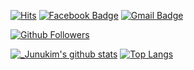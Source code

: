 [![Hits](https://hits.seeyoufarm.com/api/count/incr/badge.svg?url=https://github.com/junu126)](https://github.com/junu126)
[![Facebook Badge](https://img.shields.io/badge/-Facebook-1877f2?style=flat-square&logo=facebook&logoColor=white&link=https://www.facebook.com/junukim.dev)](https://www.facebook.com/junukim.dev)
[![Gmail Badge](https://img.shields.io/badge/-Gmail-d14836?style=flat-square&logo=Gmail&logoColor=white&link=mailto:junukim.dev@gmail.com)](mailto:junukim.dev@gmail.com)

[![Github Followers](https://img.shields.io/github/followers/junu126?color=06d6a0&label=Github%20Followers&style=for-the-badge)](https://github.com/junu126?tab=followers)

[![_Junukim's github stats](https://github-readme-stats.vercel.app/api?username=junu126&show_icons=true&hide_border=true)](https://github.com/junu126)
[![Top Langs](https://github-readme-stats.vercel.app/api/top-langs/?username=junu126&hide_border=true&layout=compact)](https://github.com/junu126)
